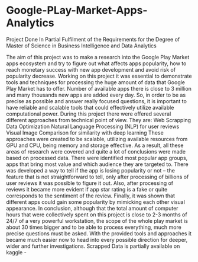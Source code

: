 # Google-PLay-Market-Apps-Analytics
Project Done In Partial Fulfilment of the Requirements for the Degree of Master of Science in Business Intelligence and Data Analytics

The aim of this project was to make a research into the Google Play Market apps ecosystem and try to figure out what affects apps popularity, how to reach monetary success with new app development and avoid risk of popularity decrease. Working on this project it was essential to demonstrate tools and techniques for processing the huge amount of data that Google Play Market has to offer. Number of available apps there is close to 3 million and many thousands new apps are added every day. So, in order to be as precise as possible and answer really focused questions, it is important to have reliable and scalable tools that could effectively utilize available computational power. 
During this project there were offered several different approaches from technical point of view. They are:
Web Scrapping
Data Optimization
Natural Language Processing (NLP) for user reviews
Visual Image Comparison for similarity with deep learning
These approaches were created to be scalable, utilizing available resources from GPU and CPU, being memory and storage effective. 
As a result, all these areas of research were covered and quite a lot of conclusions were made based on processed data. There were identified most popular app groups, apps that bring most value and which audience they are targeted to. There was developed a way to tell if the app is losing popularity or not – the feature that is not straightforward to tell, only after processing of billions of user reviews it was possible to figure it out. Also, after processing of reviews it became more evident if app star rating is a fake or quite corresponds to the sentiment of the review. Finally, it was shown that different apps could gain some popularity by mimicking each other visual appearance. 
In conclusion, although that the total amount of computer hours that were collectively spent on this project is close to 2-3 months of 24/7 of a very powerful workstation, the scope of the whole play market is about 30 times bigger and to be able to process everything, much more precise questions must be asked. With the provided tools and approaches it became much easier now to head into every possible direction for deeper, wider and further investigations.
Scrapped Data is partially available on kaggle - 
